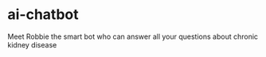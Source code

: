 # ai-chatbot
Meet Robbie the smart bot who can answer all your questions about chronic kidney disease 
